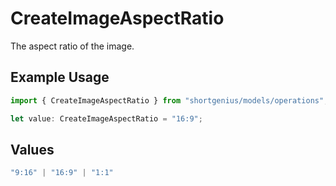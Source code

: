 # CreateImageAspectRatio

The aspect ratio of the image.

## Example Usage

```typescript
import { CreateImageAspectRatio } from "shortgenius/models/operations";

let value: CreateImageAspectRatio = "16:9";
```

## Values

```typescript
"9:16" | "16:9" | "1:1"
```